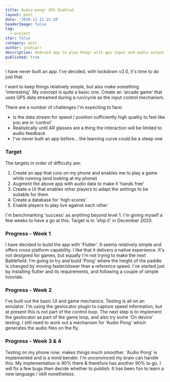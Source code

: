 ```yaml
---
title: Audio-pong! GPS Enabled.
layout: post
date: '2020-11-11 22:10'
headerImage: false
tag:
  - project
star: false
category: post
author: joshcarr
description: Android app to play Pong! with gps input and audio output.
published: true
---
```


I have never built an app. I've decided, with lockdown v2.0, it's time to do just that. 

I want to keep things relatively simple, but also make something 'interesting'. My concept is quite a basic one. Create an 'arcade game' that uses GPS data streamed during a run/cycle as the input control mechanism.

There are a number of challenges I'm expecting to face:
* Is the data stream for speed / position sufficiently high quality to feel like you are in 'control'
* Realisitcally until AR glasses are a thing the interaction will be limited to audio feedback
* I've never built an app before... the learning curve could be a steep one


### Target
The targets in order of difficulty are:
1. Create an app that runs on my phone and enables me to play a game while running (and looking at my phone)
2. Augment the above app with audio data to make it 'hands free'
3. Create a UI that enables other players to adapt the settings to be suitable for them
4. Create a database for 'high scores'
5. Enable players to play live against each other

I'm benchmarking 'success' as anything beyond level 1. I'm giving myself a few weeks to have a go at this. Target is to 'ship it' in December 2020.


### Progress - Week 1
I have decided to build the app with 'Flutter'. It seems relatively simple and offers cross platform capability. I like that it delivers a native experience. It's not designed for games, but equally I'm not trying to make the next Battlefield. I'm going to try and build 'Pong' where the height of the paddle is changed by moving faster/slower than a reference speed. I've started just by installing flutter and its requirements, and following a couple of simple tutorials.

### Progress - Week 2
I've built out the basic UI and game mechanics. Testing is all on an emulator. I'm using the geolocator plugin to capture speed information, but at present this is not part of the control loop. The next step is to implement the geolocator as part of the game loop, and also try some 'On device' testing.
I still need to work out a mechanism for 'Audio Pong' which generates the audio files on the fly.

### Progress - Week 3 & 4
Testing on my phone now; makes things much smoother. 'Audio Pong' is implemented and is a mind bender. I'm unconvinced my brain can handle this. My implementation is 90% there & therefore has another 90% to go. I will fix a few bugs then decide whether to publish. It has been fun to learn a new language / skill nonetheless.

